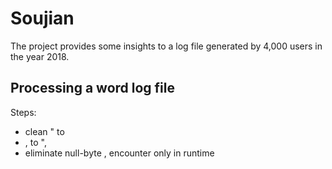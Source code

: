 # Soujian
The project provides some insights to a log file generated by 4,000 users in the year 2018. 


## Processing a word log file

Steps:
- clean \" to 
- \, to ",
- eliminate null-byte , encounter only in runtime